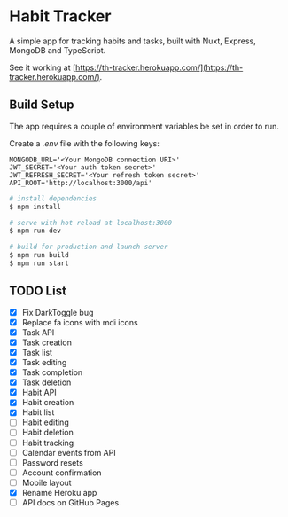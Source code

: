 # Habit Tracker

A simple app for tracking habits and tasks, built with Nuxt, Express, MongoDB and TypeScript.

See it working at [https://th-tracker.herokuapp.com/](https://th-tracker.herokuapp.com/).

## Build Setup

The app requires a couple of environment variables be set in order to run.

Create a *.env* file with the following keys:

```
MONGODB_URL='<Your MongoDB connection URI>'
JWT_SECRET='<Your auth token secret>'
JWT_REFRESH_SECRET='<Your refresh token secret>'
API_ROOT='http://localhost:3000/api'
```

```bash
# install dependencies
$ npm install

# serve with hot reload at localhost:3000
$ npm run dev

# build for production and launch server
$ npm run build
$ npm run start
```

## TODO List

- [X] Fix DarkToggle bug
- [X] Replace fa icons with mdi icons
- [X] Task API
- [X] Task creation
- [X] Task list
- [X] Task editing
- [X] Task completion
- [X] Task deletion
- [X] Habit API
- [X] Habit creation
- [X] Habit list
- [ ] Habit editing
- [ ] Habit deletion
- [ ] Habit tracking
- [ ] Calendar events from API
- [ ] Password resets
- [ ] Account confirmation
- [ ] Mobile layout
- [X] Rename Heroku app
- [ ] API docs on GitHub Pages
